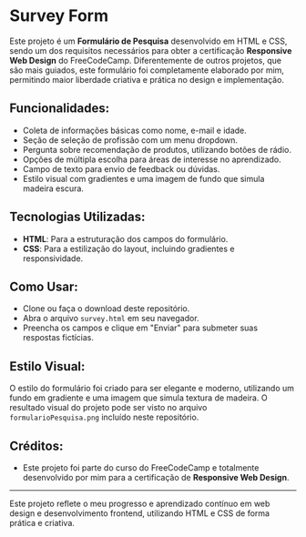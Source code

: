 # Survey Form 

Este projeto é um **Formulário de Pesquisa** desenvolvido em HTML e CSS, sendo um dos requisitos necessários para obter a certificação **Responsive Web Design** do FreeCodeCamp. Diferentemente de outros projetos, que são mais guiados, este formulário foi completamente elaborado por mim, permitindo maior liberdade criativa e prática no design e implementação.

## Funcionalidades:
- Coleta de informações básicas como nome, e-mail e idade.
- Seção de seleção de profissão com um menu dropdown.
- Pergunta sobre recomendação de produtos, utilizando botões de rádio.
- Opções de múltipla escolha para áreas de interesse no aprendizado.
- Campo de texto para envio de feedback ou dúvidas.
- Estilo visual com gradientes e uma imagem de fundo que simula madeira escura.

## Tecnologias Utilizadas:
- **HTML**: Para a estruturação dos campos do formulário.
- **CSS**: Para a estilização do layout, incluindo gradientes e responsividade.

## Como Usar:
- Clone ou faça o download deste repositório.
- Abra o arquivo `survey.html` em seu navegador.
- Preencha os campos e clique em "Enviar" para submeter suas respostas fictícias.

## Estilo Visual:
O estilo do formulário foi criado para ser elegante e moderno, utilizando um fundo em gradiente e uma imagem que simula textura de madeira. O resultado visual do projeto pode ser visto no arquivo `formularioPesquisa.png` incluído neste repositório.

## Créditos:
- Este projeto foi parte do curso do FreeCodeCamp e totalmente desenvolvido por mim para a certificação de **Responsive Web Design**.

---

Este projeto reflete o meu progresso e aprendizado contínuo em web design e desenvolvimento frontend, utilizando HTML e CSS de forma prática e criativa.
